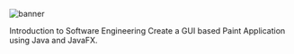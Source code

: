 ![banner](https://camo.githubusercontent.com/87b487ed5af0baeaca2843e3c97f1a2085db8115/687474703a2f2f7777772e6b6675706d2e6564752e73612f4d61696e5f7765622f696d61676573312f6c6f676f2e706e67)  

Introduction to Software Engineering
Create a GUI based Paint Application using Java and JavaFX.
